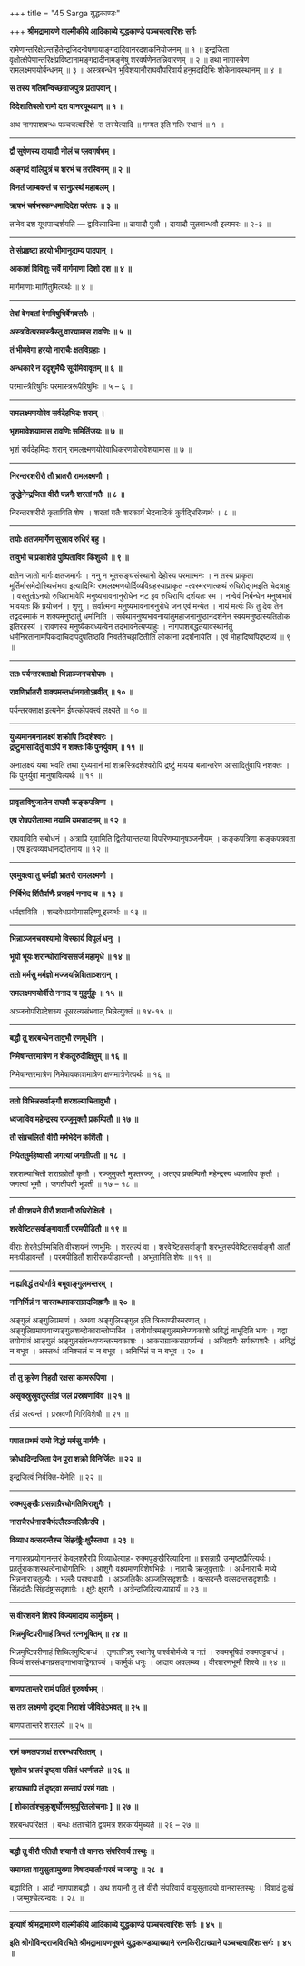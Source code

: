 +++
title = "45 Sarga युद्धकाण्डः"

+++
**श्रीमद्रामायणे वाल्मीकीये आदिकाव्ये युद्धकाण्डे पञ्चचत्वारिंशः सर्गः**

रामेणान्तरिक्षेऽन्तर्हितेन्द्रजिदन्वेषणायाङ्गदादिवानरदशकनियोजनम् ॥ १ ॥ इन्द्रजिता वृक्षोत्क्षेपेणान्तरिक्षंप्रविष्टानामङ्गदादीनामङ्गेषु शरवर्षणेनतन्निवारणम् ॥ २ ॥ तथा नागास्त्रेण रामलक्ष्मणयोर्बन्धनम् ॥ ३ ॥ अस्त्रबन्धेन भुविशयानौराघवौपरिवार्य हनुमदादिभिः शोकेनावस्थानम् ॥ ४ ॥

**स तस्य गतिमन्विच्छन्राजपुत्रः प्रतापवान् ।**

**दिदेशातिबलो रामो दश वानरयूथपान् ॥ १ ॥**

अथ नागपाशबन्धः पञ्चचत्वारिंशे–स तस्येत्यादि ॥ गम्यत इति गतिः स्थानं ॥ १ ॥

****

**द्वौ सुषेणस्य दायादौ नीलं च प्लवगर्षभम् ।**

**अङ्गदं वालिपुत्रं च शरभं च तरस्विनम् ॥ २ ॥**

**विनतं जाम्बवन्तं च सानुप्रस्थं महाबलम् ।**

**ऋषभं चर्षभस्कन्धमादिदेश परंतपः ॥ ३ ॥**

तानेव दश यूथपान्दर्शयति — द्वावित्यादिना ॥ दायादौ पुत्रौ । दायादौ सुतबान्धवौ इत्यमरः ॥ २-३ ॥

****

**ते संप्रहृष्टा हरयो भीमानुद्यम्य पादपान् ।**

**आकाशं विविशुः सर्वे मार्गमाणा दिशो दश ॥ ४ ॥**

मार्गमाणाः मार्गितुमित्यर्थः ॥ ४ ॥

****

**तेषां वेगवतां वेगमिषुभिर्वेगवत्तरैः ।**

**अस्त्रवित्परमास्त्रैस्तु वारयामास रावणिः ॥ ५ ॥**

**तं भीमवेगा हरयो नाराचैः क्षतविग्रहाः ।**

**अन्धकारे न ददृशुर्मेघैः सूर्यमिवावृतम् ॥ ६ ॥**

परमास्त्रैरिषुभिः परमास्त्ररूपैरिषुभिः ॥ ५ – ६ ॥

****

**रामलक्ष्मणयोरेव सर्वदेहभिदः शरान् ।**

**भृशमावेशयामास रावणिः समितिंजयः ॥ ७ ॥**

भृशं सर्वदेहमिदः शरान् रामलक्ष्मणयोरेवाधिकरणयोरावेशयामास ॥ ७ ॥

****

**निरन्तरशरीरौ तौ भ्रातरौ रामलक्ष्मणौ ।**

**क्रुद्धेनेन्द्रजिता वीरौ पन्नगैः शरतां गतैः ॥ ८ ॥**

निरन्तरशरीरौ कृताविति शेषः । शरतां गतैः शरकार्यं भेदनादिकं कुर्वद्भिरित्यर्थः ॥ ८ ॥

****

**तयोः क्षतजमार्गेण सुस्राव रुधिरं बहु ।**

**तावुभौ च प्रकाशेते पुष्पिताविव किंशुकौ ॥ ९ ॥**

क्षतेन जातो मार्गः क्षतजमार्गः । ननु न भूतसङ्घसंस्थानो देहोस्य परमात्मनः । न तस्य प्राकृता मूर्तिर्मासमेदोस्थिसंभवा इत्यादिभिः रामलक्ष्मणयोर्दिव्यविग्रहस्याप्राकृत -त्वस्मरणात्कथं रुधिरोद्गमइति चेदत्राहुः । वस्तुतोऽनयो रुधिराभावेपि मनुष्यभावनानुरोधेन नट इव रुधिराणि दर्शयतः स्म । नन्वेवं निर्बन्धेन मनुष्यभावं भावयतः किं प्रयोजनं । शृणु । सर्वात्मना मनुष्यभावनाननुरोधे जन एवं मन्येत । नायं मर्त्यः किं तु देवः तेन तद्वदस्माकं न शक्यमनुष्ठातुं धर्मानिति । सर्वथामनुष्यभावनायांतुमहाजनानुष्ठानदर्शनेन स्वयमनुष्ठास्यतिलोक इतिरहस्यं । रावणस्य मनुष्यैकवध्यत्वेन तद्भावनेत्यप्याहुः । नागपाशबद्धतयावस्थानंतु धर्मनिरतानामपिकदाचिदापदुपतिष्ठति निवर्ततेचझटितीति लोकानां प्रदर्शनायेति । एवं मोहादिष्वपिद्रष्टव्यं ॥ ९ ॥

****

**ततः पर्यन्तरक्ताक्षो भिन्नाञ्जनचयोपमः ।**

**रावणिर्भ्रातरौ वाक्यमन्तर्धानगतोऽब्रवीत् ॥ १० ॥**

पर्यन्तरक्ताक्ष इत्यनेन ईषत्कोपवत्त्वं लक्ष्यते ॥ १० ॥

****

**युध्यमानमनालक्ष्यं शक्रोपि त्रिदशेश्वरः ।  
द्रष्टुमासादितुं वाऽपि न शक्तः किं पुनर्युवाम् ॥ ११ ॥**

अनालक्ष्यं यथा भवति तथा युध्यमानं मां शक्रस्त्रिदशेश्वरोपि द्रष्टुं मायया बलान्तरेण आसादितुंवापि नशक्तः । किं पुनर्युवां मानुषावित्यर्थः ॥ ११ ॥

****

**प्रावृताविषुजालेन राघवौ कङ्कपत्रिणा ।**

**एष रोषपरीतात्मा नयामि यमसादनम् ॥ १२ ॥**

राघवाविति संबोधनं । अत्रापि युवामिति द्वितीयान्ततया विपरिणम्यानुषञ्जनीयम् । कङ्कपत्रिणा कङ्कपत्रवता । एष इत्यव्यवधानद्योतनाय ॥ १२ ॥

****

**एवमुक्त्वा तु धर्मज्ञौ भ्रातरौ रामलक्ष्मणौ ।**

**निर्बिभेद र्शितैर्वाणैः प्रजहर्ष ननाद च ॥ १३ ॥**

धर्मज्ञाविति । शब्दवेधप्रयोगासहिष्णू इत्यर्थः ॥ १३ ॥

****

**भिन्नाञ्जनचयश्यामो विस्फार्य विपुलं धनुः ।**

**भूयो भूयः शरान्घोरान्विससर्ज महामृधे ॥ १४ ॥**

**ततो मर्मसु मर्मज्ञो मज्जयन्निशिताञ्शरान् ।**

**रामलक्ष्मणयोर्वीरो ननाद च मुहुर्मुहुः ॥ १५ ॥**

अञ्जनोपरिप्रदेशस्य धूसरत्यसंभवात् भिन्नेत्युक्तं ॥ १४-१५ ॥

****

**बद्धौ तु शरबन्धेन तावुभौ रणमूर्धनि ।**

**निमेषान्तरमात्रेण न शेकतुरुदीक्षितुम् ॥ १६ ॥**

निमेषान्तरमात्रेण निमेषावकाशमात्रेण क्षणमात्रेणेत्यर्थः ॥ १६ ॥

****

**ततो विभिन्नसर्वाङ्गौ शरशल्याचितावुभौ ।**

**ध्वजाविव महेन्द्रस्य रज्जुमुक्तौ प्रकम्पितौ ॥ १७ ॥**

**तौ संप्रचलितौ वीरौ मर्मभेदेन कर्शितौ ।**

**निपेततुर्महेष्वासौ जगत्यां जगतीपती ॥ १८ ॥**

शरशल्याचितौ शराग्रप्रोतौ कृतौ । रज्जुमुक्तौ मुक्तरज्जू । अतएव प्रकम्पितौ महेन्द्रस्य ध्वजाविव कृतौ । जगत्यां भूमौ । जगतीपती भूपती ॥ १७ – १८ ॥

****

**तौ वीरशयने वीरौ शयानौ रुधिरोक्षितौ ।**

**शरवेष्टितसर्वाङ्गावार्तौ परमपीडितौ ॥ १९ ॥**

वीराः शेरतेऽस्मिन्निति वीरशयनं रणभूमिः । शरतल्पं वा । शरवेष्टितसर्वाङ्गौ शरभूतसर्पवेष्टितसर्वाङ्गौ आर्तौ मनःपीडावन्तौ । परमपीडितौ शारीरकपीडावन्तौ । अभूतामिति शेषः ॥ १९ ॥

****

**न ह्यविद्धं तयोर्गात्रे बभूवाङ्गुलमन्तरम् ।**

**नानिर्भिन्नं न चास्तब्धमाकराग्रादजिह्मगैः ॥ २० ॥**

अङ्गुलं अङ्गुलिप्रमाणं । अथवा अङ्गुलिरङ्गुल इति त्रिकाण्डीस्मरणात् । अङ्गुलिप्रमाणवाच्यङ्गुलशब्दोकारान्तोप्यस्ति । तयोर्गात्रमङ्गुलमानेप्यवकाशे अविद्धं नाभूदिति भावः । यद्वा तयोर्गात्रं आङ्गुलं अङ्गुलसंबन्ध्यप्यन्तरमवकाशः । आकराग्रात्कराग्रपर्यन्तं । अजिह्मगैः सर्परूपशरैः । अविद्धं न बभूव । अस्तब्धं अनिश्चलं च न बभूव । अनिर्भिन्नं च न बभूव ॥ २० ॥

****

**तौ तु क्रूरेण निहतौ रक्षसा कामरूपिणा ।**

**असृक्स्रुस्रुवतुस्तीव्रं जलं प्रस्रषणाविव ॥ २१ ॥**

तीव्रं अत्यन्तं । प्रस्रवणौ गिरिविशेषौ ॥ २१ ॥

****

**पपात प्रथमं रामो विद्धो मर्मसु मार्गणैः ।**

**क्रोधादिन्द्रजिता येन पुरा शक्रो विनिर्जितः ॥ २२ ॥**

इन्द्रजित्वं निर्वक्ति-येनेति ॥ २२ ॥

****

**रुक्मपुङ्खैः प्रसन्नाग्रैरधोगतिभिराशुगैः ।**

**नाराचैरर्धनाराचैर्भल्लैरञ्जलिकैरपि ।**

**विव्याध वत्सदन्तैश्च सिंहदंष्ट्रैः क्षुरैस्तथा ॥ २३ ॥**

नागास्त्रप्रयोगानन्तरं केवलशरैरपि विव्याधेत्याह- रुक्मपुङ्खैरित्यादिना ॥ प्रसन्नाग्रैः उन्मृष्टाप्रैरित्यर्थः। प्रहर्तुराकाशस्थत्वेनाधोगतिभिः । आशुगैः वक्ष्यमाणविशेषभिन्नैः । नाराचैः ऋजुवृत्ताग्रैः । अर्धनाराचैः मध्ये भिन्ननाराचतुल्यैः । भल्लैः परश्वधाग्रैः । अञ्जलिकैः अञ्जलिसदृशाग्रैः । वत्सदन्तैः वत्सदन्तसदृशाग्रैः । सिंहदंष्ठैः सिंहृदंष्ट्रासदृशाग्रैः । क्षुरैः क्षुरागैः । अत्रेन्द्रजिदित्यध्याहार्यं ॥ २३ ॥

****

**स वीरशयने शिश्ये विज्यमादाय कार्मुकम् ।**

**भिन्नमुष्टिपरीणाहं त्रिणतं रत्नभूषितम् ॥ २४ ॥**

भिन्नमुष्टिपरीणाहं शिथिलमुष्टिबन्धं । तृणतन्त्रिषु स्थानेषु पार्श्वयोर्मध्ये च नतं । रुक्मभूषितं रुक्मपट्टबन्धं । विज्यं शरसंधानप्रसङ्गाभावाद्विगतज्यं । कार्मुकं धनुः । आदाय अवलम्ब्य । वीरशरणभूमौ शिश्ये ॥ २४ ॥

****

**बाणपातान्तरे रामं पतितं पुरुषर्षभम् ।**

**स तत्र लक्ष्मणो दृष्ट्वा निराशो जीवितेऽभवत् ॥ २५ ॥**

बाणपातान्तरे शरतल्पे ॥ २५ ॥

****

**रामं कमलपत्राक्षं शरबन्धपरिक्षतम् ।**

**शुशोच भ्रातरं दृष्ट्वा पतितं धरणीतले ॥ २६ ॥**

**हरयश्चापि तं दृष्ट्वा सन्तापं परमं गताः ।**

**\[ शोकार्ताश्चुक्रुशुर्घोरमश्रुपूरितलोचनाः \] ॥ २७ ॥**

शरबन्धपरिक्षतं । बन्धः क्षतश्चेति द्वयमत्र शरकार्यमुच्यते ॥ २६ – २७ ॥

****

**बद्धौ तु वीरौ पतितौ शयानौ तौ वानराः संपरिवार्य तस्थुः ॥**

**समागता वायुसुतप्रमुख्या विषादमार्ताः परमं च जग्मुः ॥ २८ ॥**

बद्धाविति । आदौ नागपाशबद्धौ । अथ शयानौ तु तौ वीरौ संपरिवार्य वायुसुतादयो वानरास्तस्थुः । विषादं दुःखं । जग्मुश्चेत्यन्वयः ॥ २८ ॥

****

**इत्यार्षे श्रीमद्रामायणे वाल्मीकीये आदिकाव्ये युद्धकाण्डे पञ्चचत्वारिंशः सर्गः ॥ ४५ ॥**

**इति श्रीगोविन्दराजविरचिते श्रीमद्रामायणभूषणे युद्धकाण्डव्याख्याने रत्नकिरीटाख्याने पञ्चचत्वारिंशः सर्गः ॥ ४५ ॥**
